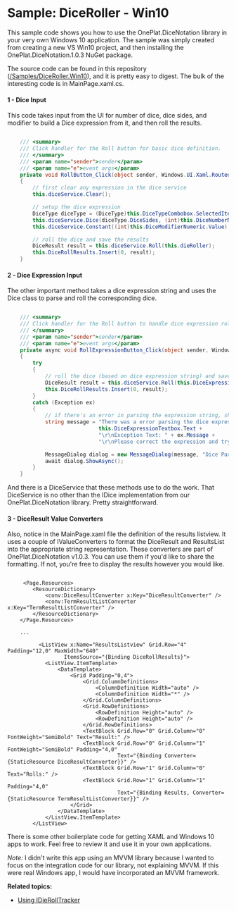 # Sample: DiceRoller - Win10

This sample code shows you how to use the OnePlat.DiceNotation library in your very own Windows 10 application. The sample was simply created from creating a new VS Win10 project, and then installing the OnePlat.DiceNotation.1.0.3 NuGet package.

The source code can be found in this repository ([/Samples/DiceRoller.Win10](../Samples/DiceRoller.Win10)), and it is pretty easy to digest. The bulk of the interesting code is in MainPage.xaml.cs.

#### 1 - Dice Input

This code takes input from the UI for number of dice, dice sides, and modifier to build a Dice expression from it, and then roll the results.

``` csharp

    /// <summary>
    /// Click handler for the Roll button for basic dice definition.
    /// </summary>
    /// <param name="sender">sender</param>
    /// <param name="e">event args</param>
    private void RollButton_Click(object sender, Windows.UI.Xaml.RoutedEventArgs e)
    {
        // first clear any expression in the dice service
        this.diceService.Clear();

        // setup the dice expression
        DiceType diceType = (DiceType)this.DiceTypeCombobox.SelectedItem;
        this.diceService.Dice(diceType.DiceSides, (int)this.DiceNumberNumeric.Value);
        this.diceService.Constant((int)this.DiceModifierNumeric.Value);

        // roll the dice and save the results
        DiceResult result = this.diceService.Roll(this.dieRoller);
        this.DiceRollResults.Insert(0, result);
    }
```

#### 2 - Dice Expression Input

The other important method takes a dice expression string and uses the Dice class to parse and roll the corresponding dice.

``` csharp

    /// <summary>
    /// Click handler for the Roll button to handle dice expression rolls.
    /// </summary>
    /// <param name="sender">sender</param>
    /// <param name="e">event args</param>
    private async void RollExpressionButton_Click(object sender, Windows.UI.Xaml.RoutedEventArgs e)
    {
        try
        {
            // roll the dice (based on dice expression string) and save the results.
            DiceResult result = this.diceService.Roll(this.DiceExpressionTextbox.Text, this.dieRoller);
            this.DiceRollResults.Insert(0, result);
        }
        catch (Exception ex)
        {
            // if there's an error in parsing the expression string, show an error message.
            string message = "There was a error parsing the dice expression: " +
                             this.DiceExpressionTextbox.Text +
                             "\r\nException Text: " + ex.Message +
                             "\r\nPlease correct the expression and try again.";

            MessageDialog dialog = new MessageDialog(message, "Dice Parsing Error");
            await dialog.ShowAsync();
        }
    }
```

And there is a DiceService that these methods use to do the work. That DiceService is no other than the IDice implementation from our OnePlat.DiceNotation library. Pretty straightforward.

#### 3 - DiceResult Value Converters

Also, notice in the MainPage.xaml file the definition of the results listview. It uses a couple of IValueConverters to format the DiceResult and ResultsList into the appropriate string representation. These converters are part of OnePlat.DiceNotation v1.0.3. You can use them if you'd like to share the formatting. If not, you're free to display the results however you would like.

``` xaml

     <Page.Resources>
        <ResourceDictionary>
            <conv:DiceResultConverter x:Key="DiceResultConverter" />
            <conv:TermResultListConverter x:Key="TermResultListConverter" />
        </ResourceDictionary>
    </Page.Resources>

    ...
    
          <ListView x:Name="ResultsListview" Grid.Row="4" Padding="12,0" MaxWidth="640"
                  ItemsSource="{Binding DiceRollResults}">
            <ListView.ItemTemplate>
                <DataTemplate>
                    <Grid Padding="0,4">
                        <Grid.ColumnDefinitions>
                            <ColumnDefinition Width="auto" />
                            <ColumnDefinition Width="*" />
                        </Grid.ColumnDefinitions>
                        <Grid.RowDefinitions>
                            <RowDefinition Height="auto" />
                            <RowDefinition Height="auto" />
                        </Grid.RowDefinitions>
                        <TextBlock Grid.Row="0" Grid.Column="0" FontWeight="SemiBold" Text="Result:" />
                        <TextBlock Grid.Row="0" Grid.Column="1" FontWeight="SemiBold" Padding="4,0"
                                   Text="{Binding Converter={StaticResource DiceResultConverter}}" />
                        <TextBlock Grid.Row="1" Grid.Column="0" Text="Rolls:" />
                        <TextBlock Grid.Row="1" Grid.Column="1" Padding="4,0"
                                   Text="{Binding Results, Converter={StaticResource TermResultListConverter}}" />
                    </Grid>
                </DataTemplate>
            </ListView.ItemTemplate>
        </ListView>
```

There is some other boilerplate code for getting XAML and Windows 10 apps to work. Feel free to review it and use it in your own applications. 

*Note:* I didn't write this app using an MVVM library because I wanted to focus on the integration code for our library, not explaining MVVM. If this were real Windows app, I would have incorporated an MVVM framework.

**Related topics:**
* [Using IDieRollTracker](SampleWin10Tracker.md)
